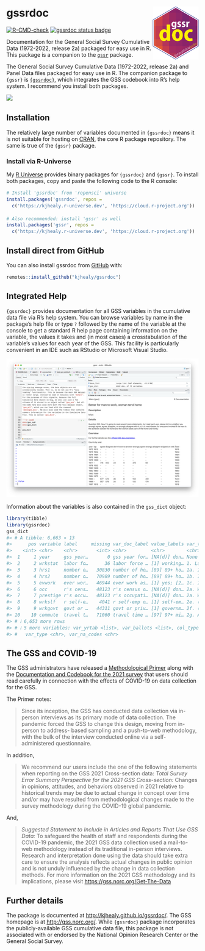 
<!-- README.md is generated from README.Rmd. Please edit that file -->

# gssrdoc <img src="man/figures/gssrdoc.png" align="right" width="120" />

<!-- badges: start -->

[![R-CMD-check](https://github.com/kjhealy/gssrdoc/actions/workflows/R-CMD-check.yaml/badge.svg)](https://github.com/kjhealy/gssrdoc/actions/workflows/R-CMD-check.yaml)
[![gssrdoc status
badge](https://kjhealy.r-universe.dev/badges/gssrdoc)](https://kjhealy.r-universe.dev/gssrdoc)
<!-- badges: end -->

Documentation for the General Social Survey Cumulative Data (1972-2022,
release 2a) packaged for easy use in R. This package is a companion to
the [`gssr`](https://github.com/kjhealy.gssr) package.

The General Social Survey Cumulative Data (1972-2022, release 2a) and
Panel Data files packaged for easy use in R. The companion package to
`{gssr}` is [`{gssrdoc}`](https://kjhealy.github.io/gssrdoc), which
integrates the GSS codebook into R’s help system. I recommend you
install both packages.

<img src="man/figures/fefam_svy.png" width = "95%"/>

## Installation

The relatively large number of variables documented in `{gssrdoc}` means
it is not suitable for hosting on [CRAN](https://cran.r-project.org/),
the core R package repository. The same is true of the `{gssr}` package.

### Install via R-Universe

My [R Universe](https://kjhealy.r-universe.dev/) provides binary
packages for `{gssrdoc}` and `{gssr}`. To install both packages, copy
and paste the following code to the R console:

``` r
# Install 'gssrdoc' from 'ropensci' universe
install.packages('gssrdoc', repos =
  c('https://kjhealy.r-universe.dev', 'https://cloud.r-project.org'))

# Also recommended: install 'gssr' as well
install.packages('gssr', repos =
  c('https://kjhealy.r-universe.dev', 'https://cloud.r-project.org'))
```

## Install direct from GitHub

You can also install gssrdoc from
[GitHub](https://github.com/kjhealy/gssrdoc) with:

``` r
remotes::install_github("kjhealy/gssrdoc")
```

## Integrated Help

`{gssrdoc}` provides documentation for all GSS variables in the
cumulative data file via R’s help system. You can browse variables by
name in the package’s help file or type `?` followed by the name of the
variable at the console to get a standard R help page containing
information on the variable, the values it takes and (in most cases) a
crosstabulation of the variable’s values for each year of the GSS. This
facility is particularly convenient in an IDE such as RStudio or
Microsoft Visual Studio.

<img src="man/figures/fefam_help.png" />

Information about the variables is also contained in the `gss_dict`
object:

``` r
library(tibble)
library(gssrdoc)
gss_dict
#> # A tibble: 6,663 × 13
#>      pos variable label     missing var_doc_label value_labels var_text years   
#>    <int> <chr>    <chr>       <int> <chr>         <chr>        <chr>    <list>  
#>  1     1 year     gss year…       0 gss year for… [NA(d)] don… None     <NULL>  
#>  2     2 wrkstat  labor fo…      36 labor force … [1] working… 1. Last… <tibble>
#>  3     3 hrs1     number o…   30830 number of ho… [89] 89+ ho… 1a. If … <tibble>
#>  4     4 hrs2     number o…   70989 number of ho… [89] 89+ ho… 1b. If … <tibble>
#>  5     5 evwork   ever wor…   46944 ever work as… [1] yes; [2… 1c. If … <tibble>
#>  6     6 occ      r's cens…   48123 r's census o… [NA(d)] don… 2a. Wha… <tibble>
#>  7     7 prestige r's occu…   48123 r's occupati… [NA(d)] don… 2a. Wha… <tibble>
#>  8     8 wrkslf   r self-e…    4041 r self-emp o… [1] self-em… 2e. (Ar… <tibble>
#>  9     9 wrkgovt  govt or …   44311 govt or priv… [1] governm… 2f. (Ar… <tibble>
#> 10    10 commute  travel t…   71060 travel time … [97] 97+ mi… 2g. Abo… <tibble>
#> # ℹ 6,653 more rows
#> # ℹ 5 more variables: var_yrtab <list>, var_ballots <list>, col_type <chr>,
#> #   var_type <chr>, var_na_codes <chr>
```

## The GSS and COVID-19

The GSS administrators have released a [Methodological
Primer](https://gss.norc.org/Documents/other/2021%20XSEC%20R1%20Methodological%20Primer.pdf)
along with the [Documentation and Codebook for the 2021
survey](https://gss.norc.org/Documents/codebook/GSS%202021%20Codebook%20R1.pdf)
that users should read carefully in connection with the effects of
COVID-19 on data collection for the GSS.

The Primer notes:

> Since its inception, the GSS has conducted data collection via
> in-person interviews as its primary mode of data collection. The
> pandemic forced the GSS to change this design, moving from in-person
> to address- based sampling and a push-to-web methodology, with the
> bulk of the interview conducted online via a self- administered
> questionnaire.

In addition,

> We recommend our users include the one of the following statements
> when reporting on the GSS 2021 Cross-section data: *Total Survey Error
> Summary Perspective for the 2021 GSS Cross-section:* Changes in
> opinions, attitudes, and behaviors observed in 2021 relative to
> historical trends may be due to actual change in concept over time
> and/or may have resulted from methodological changes made to the
> survey methodology during the COVID-19 global pandemic.

And,

> *Suggested Statement to Include in Articles and Reports That Use GSS
> Data:* To safeguard the health of staff and respondents during the
> COVID-19 pandemic, the 2021 GSS data collection used a mail-to-web
> methodology instead of its traditional in-person interviews. Research
> and interpretation done using the data should take extra care to
> ensure the analysis reflects actual changes in public opinion and is
> not unduly influenced by the change in data collection methods. For
> more information on the 2021 GSS methodology and its implications,
> please visit <https://gss.norc.org/Get-The-Data>

## Further details

The package is documented at <http://kjhealy.github.io/gssrdoc/>. The
GSS homepage is at <http://gss.norc.org/>. While `{gssrdoc}` package
incorporates the publicly-available GSS cumulative data file, this
package is not associated with or endorsed by the National Opinion
Research Center or the General Social Survey.
